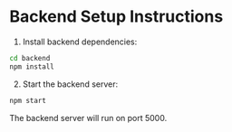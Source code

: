 # Backend Setup Instructions
1. Install backend dependencies:

```bash
cd backend
npm install
```

2. Start the backend server:

```bash
npm start
```

The backend server will run on port 5000.
